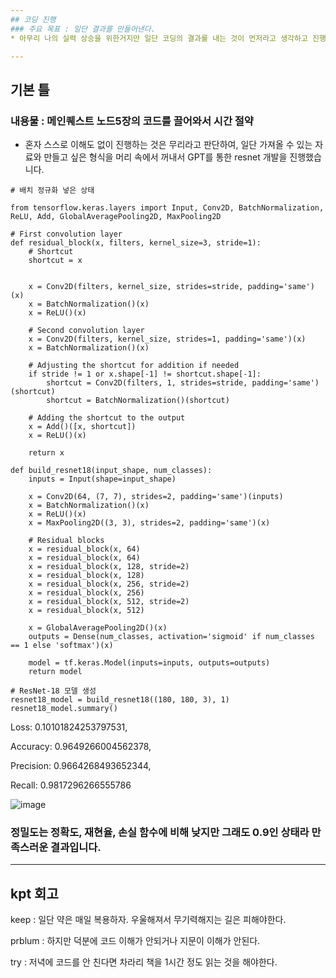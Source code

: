 ```yaml
---
## 코딩 진행
### 주요 목표 : 일단 결과를 만들어낸다.
* 아무리 나의 실력 상승을 위한거지만 일단 코딩의 결과를 내는 것이 먼저라고 생각하고 진행했습니다*

---
```

## 기본 틀
### 내용물 : 메인퀘스트 노드5장의 코드를 끌어와서 시간 절약
* 혼자 스스로 이해도 없이 진행하는 것은 무리라고 판단하여, 일단 가져올 수 있는 자료와 만들고 싶은 형식을 머리 속에서 꺼내서 GPT를 통한 resnet 개발을 진행했습니다.

 

```
# 배치 정규화 넣은 상태

from tensorflow.keras.layers import Input, Conv2D, BatchNormalization, ReLU, Add, GlobalAveragePooling2D, MaxPooling2D

# First convolution layer
def residual_block(x, filters, kernel_size=3, stride=1):
    # Shortcut
    shortcut = x

    
    x = Conv2D(filters, kernel_size, strides=stride, padding='same')(x)
    x = BatchNormalization()(x)
    x = ReLU()(x)

    # Second convolution layer
    x = Conv2D(filters, kernel_size, strides=1, padding='same')(x)
    x = BatchNormalization()(x)

    # Adjusting the shortcut for addition if needed
    if stride != 1 or x.shape[-1] != shortcut.shape[-1]:
        shortcut = Conv2D(filters, 1, strides=stride, padding='same')(shortcut)
        shortcut = BatchNormalization()(shortcut)

    # Adding the shortcut to the output
    x = Add()([x, shortcut])
    x = ReLU()(x)
    
    return x

def build_resnet18(input_shape, num_classes):
    inputs = Input(shape=input_shape)
    
    x = Conv2D(64, (7, 7), strides=2, padding='same')(inputs)
    x = BatchNormalization()(x)
    x = ReLU()(x)
    x = MaxPooling2D((3, 3), strides=2, padding='same')(x)
    
    # Residual blocks
    x = residual_block(x, 64)
    x = residual_block(x, 64)
    x = residual_block(x, 128, stride=2)
    x = residual_block(x, 128)
    x = residual_block(x, 256, stride=2)
    x = residual_block(x, 256)
    x = residual_block(x, 512, stride=2)
    x = residual_block(x, 512)
    
    x = GlobalAveragePooling2D()(x)
    outputs = Dense(num_classes, activation='sigmoid' if num_classes == 1 else 'softmax')(x)
    
    model = tf.keras.Model(inputs=inputs, outputs=outputs)
    return model

# ResNet-18 모델 생성
resnet18_model = build_resnet18((180, 180, 3), 1)
resnet18_model.summary()
```

Loss: 0.10101824253797531,


Accuracy: 0.9649266004562378,


Precision: 0.9664268493652344,


Recall: 0.9817296266555786

![image](https://github.com/piaosan78/AIFFEL_Quest/assets/87675111/51f48693-0d7f-4aca-ab87-6b69de0a9c01)

### 정밀도는 정확도, 재현율, 손실 함수에 비해 낮지만 그래도 0.9인 상태라 만족스러운 결과입니다.

---
## kpt 회고
keep : 일단 약은 매일 복용하자. 우울해져서 무기력해지는 길은 피해야한다. 

prblum : 하지만 덕분에 코드 이해가 안되거나 지문이 이해가 안된다.

try : 저녁에 코드를 안 친다면 차라리 책을 1시간 정도 읽는 것을 해야한다.
